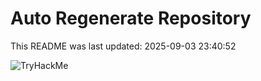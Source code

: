 # Auto Regenerate Repository

This README was last updated: 2025-09-03 23:40:52

 ![TryHackMe](https://tryhackme.com/badge/533634)